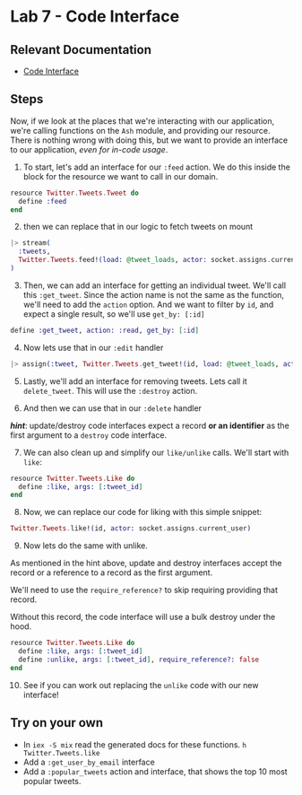 # Lab 7 - Code Interface

## Relevant Documentation

- [Code Interface](https://hexdocs.pm/ash/3.0.0-rc.21/code-interfaces.html)

## Steps

Now, if we look at the places that we're interacting with our application, we're calling functions on the `Ash` module, and providing our resource. There is nothing wrong with doing this, but we want to provide an interface to our application, *even for in-code usage*.

1. To start, let's add an interface for our `:feed` action. We do this inside the block for the resource we want to call in our domain.

```elixir
resource Twitter.Tweets.Tweet do
  define :feed
end
```

2. then we can replace that in our logic to fetch tweets on mount

```elixir
|> stream(
  :tweets,
  Twitter.Tweets.feed!(load: @tweet_loads, actor: socket.assigns.current_user)
)
```

3. Then, we can add an interface for getting an individual tweet. We'll call this `:get_tweet`. Since the action name is not the same as the function, we'll need to add the `action` option. And we want to filter by `id`, and expect a single result, so we'll use `get_by: [:id]`

```elixir
define :get_tweet, action: :read, get_by: [:id]
```

4. Now lets use that in our `:edit` handler

```elixir
|> assign(:tweet, Twitter.Tweets.get_tweet!(id, load: @tweet_loads, actor: socket.assigns.current_user))
```

5. Lastly, we'll add an interface for removing tweets. Lets call it `delete_tweet`. This will use the `:destroy` action.

6. And then we can use that in our `:delete` handler

***hint***: update/destroy code interfaces expect a record **or an identifier** as the first argument to a `destroy` code interface.

7. We can also clean up and simplify our `like/unlike` calls. We'll start with `like`:

```elixir
resource Twitter.Tweets.Like do
  define :like, args: [:tweet_id]
end
```

8. Now, we can replace our code for liking with this simple snippet:

```elixir
Twitter.Tweets.like!(id, actor: socket.assigns.current_user)
```

9. Now lets do the same with unlike.

As mentioned in the hint above, update and destroy interfaces accept the record or a reference to a record as the first argument.

We'll need to use the `require_reference?` to skip requiring providing that record.

Without this record, the code interface will use a bulk destroy under the hood.

```elixir
resource Twitter.Tweets.Like do
  define :like, args: [:tweet_id]
  define :unlike, args: [:tweet_id], require_reference?: false
end
```

10. See if you can work out replacing the `unlike` code with our new interface!

## Try on your own

- In `iex -S mix` read the generated docs for these functions. `h Twitter.Tweets.like`
- Add a `:get_user_by_email` interface
- Add a `:popular_tweets` action and interface, that shows the top 10 most popular tweets.
